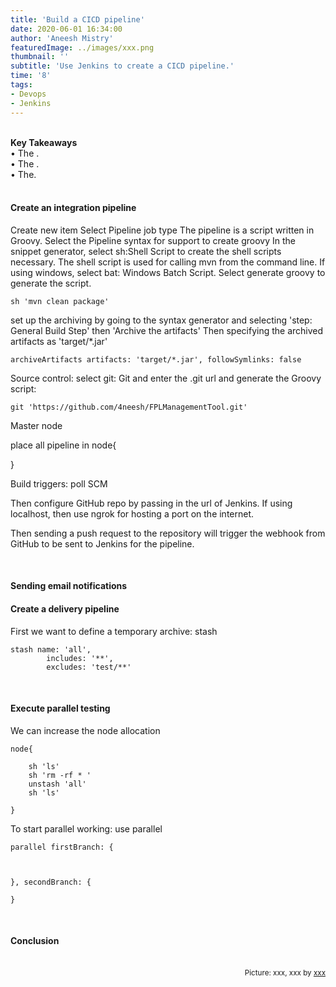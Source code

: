 ```yaml
---
title: 'Build a CICD pipeline'
date: 2020-06-01 16:34:00
author: 'Aneesh Mistry'
featuredImage: ../images/xxx.png
thumbnail: ''
subtitle: 'Use Jenkins to create a CICD pipeline.'
time: '8'
tags:
- Devops
- Jenkins
---
```

<br>
<strong>Key Takeaways</strong><br>
&#8226; The .<br>
&#8226; The .<br>
&#8226; The.<br>

<br>
<h4>Create an integration pipeline</h4>
<p>
Create new item
Select Pipeline job type
The pipeline is a script written in Groovy. 
Select the Pipeline syntax for support to create groovy
In the snippet generator, select sh:Shell Script to create the shell scripts necessary. The shell script is used for calling mvn from the command line. 
If using windows, select bat: Windows Batch Script.
Select generate groovy to generate the script.
</p>
<p>

```
sh 'mvn clean package'
```

</p>
<p>
set up the archiving by going to the syntax generator and selecting 'step: General Build Step' then 'Archive the artifacts'
Then specifying the archived artifacts as 'target/*.jar'

```
archiveArtifacts artifacts: 'target/*.jar', followSymlinks: false
```
</p>

<p>
Source control: select git: Git and enter the .git url and generate the Groovy script:

```
git 'https://github.com/4neesh/FPLManagementTool.git'
```
</p>

<p>
Master node

place all pipeline in node{

}
</p>
<p>
Build triggers: poll SCM

Then configure GitHub repo by passing in the url of Jenkins. If using localhost, then use ngrok for hosting a port on the internet. 

Then sending a push request to the repository will trigger the webhook from GitHub to be sent to Jenkins for the pipeline.
</p>

<br>
<h4>Sending email notifications</h4>
<p>

</p>

<h4>Create a delivery pipeline</h4>
<p>
First we want to define a temporary archive: stash

```
stash name: 'all',
        includes: '**',
        excludes: 'test/**'
```

</p>

<br>
<h4>Execute parallel testing</h4>
<p>
We can increase the node allocation 

```
node{

    sh 'ls'
    sh 'rm -rf * '
    unstash 'all'
    sh 'ls'

}
```
To start parallel working:
use parallel

```
parallel firstBranch: {

    

}, secondBranch: {

}

```

</p>
<br>
<h4>Conclusion</h4>
<p>


</p>

<br>
<small style="float: right;" >Picture: xxx, xxx by <a target="_blank" href="https://unsplash.com/@xxx">xxx</small></a><br>